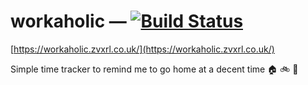 # workaholic — [![Build Status](https://travis-ci.org/mjkillough/workaholic.svg?branch=master)](https://travis-ci.org/mjkillough/workaholic)
[https://workaholic.zvxrl.co.uk/](https://workaholic.zvxrl.co.uk/)

Simple time tracker to remind me to go home at a decent time :house: :bike: :office:
